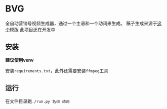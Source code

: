 # BVG
全自动营销号视频生成器，通过一个主语和一个动词来生成。
稿子生成来源于[这个](https://iamazing.cn/page/baidu-style-generator)模版
此项目还在开发中

## 安装
**建议使用venv**

安装`requirements.txt`，此外还需要安装`ffmpeg`工具

## 运行
在文件目录跑`./run.py 名词 动词`
